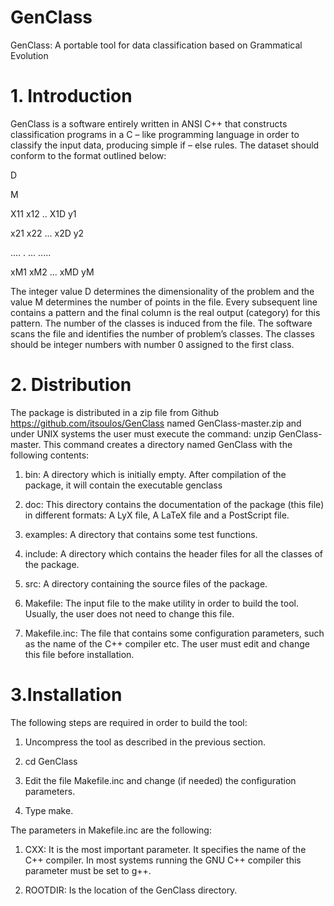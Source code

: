 # GenClass
GenClass: A portable tool for data classification based on Grammatical Evolution
# 1. Introduction
GenClass is a software entirely written in ANSI C++ that constructs classification programs in a C – like programming language in order to classify the input data, producing simple if – else rules. The dataset should conform to the format outlined below: 

D

M

X11 x12 .. X1D y1

x21 x22 ... x2D y2

.... . ... .....

xM1 xM2 ... xMD yM

The integer value D determines the dimensionality of the problem and the value M determines the number of points in the file. Every subsequent line contains a pattern and the final column is the real output (category) for this pattern. The number of the classes is induced from the file. The software scans the file and identifies the number of problem’s classes. The classes should be integer numbers with number 0 assigned to the first class.
# 2. Distribution 

The package is distributed in a zip file from Github https://github.com/itsoulos/GenClass named GenClass-master.zip and under UNIX systems the user must execute the command: unzip GenClass-master. This command creates a directory named GenClass with the following contents:

1. bin: A directory which is initially empty. After compilation of the package, it will contain the executable genclass 

2. doc: This directory contains the documentation of the package (this file) in different formats: A LyX file, A LaTeX file and a PostScript file.

3. examples: A directory that contains some test functions.

4. include: A directory which contains the header files for all the classes of the package.

5. src: A directory containing the source files of the package.

6. Makefile: The input file to the make utility in order to build the tool. Usually, the user does not need to change this file.

7. Makefile.inc: The file that contains some configuration parameters, such as the name of the C++ compiler etc. The user must edit and change this file before installation.

# 3.Installation 

The following steps are required in order to build the tool:

1. Uncompress the tool as described in the previous section.

2. cd GenClass 

3. Edit the file Makefile.inc and change (if needed) the configuration parameters.

4. Type make.

The parameters in Makefile.inc are the following:

1. CXX: It is the most important parameter. It specifies the name of the C++ compiler. In most systems running the GNU C++ compiler this parameter must be set to g++.

2. ROOTDIR: Is the location of the GenClass directory. 
